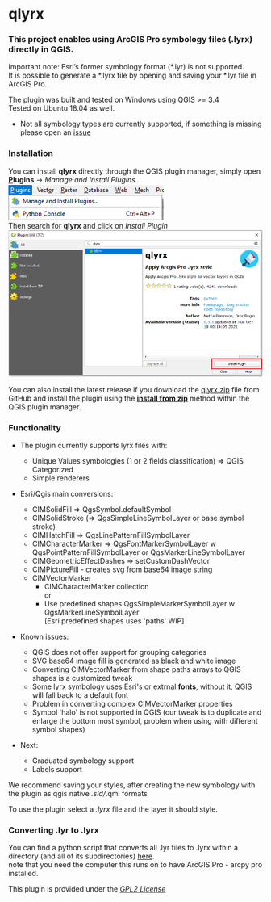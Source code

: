 # qlyrx

### This project enables using ArcGIS Pro symbology files (.lyrx) directly in QGIS.

Important note: Esri’s former symbology format (*.lyr) is not supported.  
It is possible to generate a *.lyrx file by opening and saving your *.lyr file in ArcGIS Pro.

The plugin was built and tested on Windows using QGIS >= 3.4  
Tested on Ubuntu 18.04 as well.  

* Not all symbology types are currently supported, if something is missing please open an [issue](https://github.com/arc2qgis/qlyrx/issues)


### Installation

 You can install  **qlyrx** directly through the QGIS plugin manager, simply open **<span style="text-decoration: underline">P</span>lugins** -> *Manage and Install Plugins..*  
 ![](install1.png "step 1")  
 Then search for **qlyrx** and click on *Install Plugin*  
 ![](install2.png "step 2")  
 
 You can also install the latest release if you download the [qlyrx.zip](https://github.com/arc2qgis/qlyrx/releases) file from GitHub and install the plugin using the [**install from zip**](https://docs.qgis.org/testing/en/docs/user_manual/plugins/plugins.html#the-install-from-zip-tab) method within the QGIS plugin manager.  

### Functionality
- The plugin currently supports lyrx files with:  
   - Unique Values symbologies (1 or 2 fields classification) => QGIS Categorized 
   - Simple renderers  

- Esri/Qgis main conversions:  
    - CIMSolidFill  => QgsSymbol.defaultSymbol
    - CIMSolidStroke (=> QgsSimpleLineSymbolLayer or base symbol stroke)  
    - CIMHatchFill => QgsLinePatternFillSymbolLayer  
    - CIMCharacterMarker => QgsFontMarkerSymbolLayer w QgsPointPatternFillSymbolLayer or QgsMarkerLineSymbolLayer  
    - CIMGeometricEffectDashes => setCustomDashVector  
    - CIMPictureFill - creates svg from base64 image string  
    - CIMVectorMarker  
      - CIMCharacterMarker collection  
					or  
      - Use predefined shapes QgsSimpleMarkerSymbolLayer w QgsMarkerLineSymbolLayer  
				[Esri predefined shapes uses 'paths' WIP]  
- Known issues:  
   - QGIS does not offer support for grouping categories  
   - SVG base64 image fill is generated as black and white image  
   - Converting CIMVectorMarker from shape paths arrays to QGIS shapes is a customized tweak
   - Some lyrx symbology uses Esri's or extrnal **fonts**, without it, QGIS will fall back to a default font 
   - Problem in converting complex CIMVectorMarker properties
   - Symbol 'halo' is not supported in QGIS (our tweak is to duplicate and enlarge the bottom most symbol, problem when using with different symbol shapes)
- Next:  
   - Graduated symbology support  
   - Labels support  
  

    

We recommend saving your styles, after creating the new symbology with the plugin as qgis native *.sld/*.qml formats

To use the plugin select a *.lyrx* file and the layer it should style.


### Converting .lyr to .lyrx

You can find a python script that converts all .lyr files to .lyrx within a directory (and all of its subdirectories) [here](https://github.com/arc2qgis/lyrxtoqml/blob/master/bulk_lyr_convert.py).  
note that you need the computer this runs on to have ArcGIS Pro - arcpy pro installed.


This plugin is provided under the [*GPL2 License*](LICENSE)

